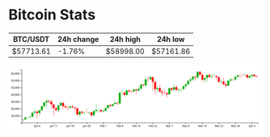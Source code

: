 # Bitcoin Stats

BTC/USDT|24h change|24h high|24h low|
|---|---|---|---|
|$57713.61|-1.76%|$58998.00|$57161.86|

<img src="./chart.svg">
